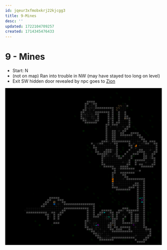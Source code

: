 ```yaml
---
id: jqeur3xfmobxkrj22kjcgg3
title: 9-Mines
desc: ''
updated: 1722104709257
created: 1714345476433
---
```


# 9 - Mines

- Start: N
- (not on map) Ran into trouble in NW (may have stayed too long on level)
- Exit SW hidden door revealed by npc goes to [Zion](seed.FlakSchematicShockpuncher.7-Zion.md)

![](assets/images/FlakSchematicShockpuncher_-9_Mines_mapturn_238.png)
